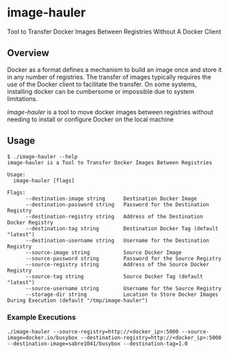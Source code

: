 image-hauler
===============

Tool to Transfer Docker Images Between Registries Without A Docker Client

## Overview

Docker as a format defines a mechanism to build an image once and store it in any number of registries. The transfer of images typically requires the use of the Docker client to facilitate the transfer. On some systems, installing docker can be cumbersome or impossible due to system limitations. 

*image-hauler* is a tool to move docker images between registries without needing to install or configure Docker on the local machine

## Usage

```
$ ./image-hauler --help
image-hauler is a Tool to Transfer Docker Images Between Registries

Usage:
  image-hauler [flags]

Flags:
      --destination-image string      Destination Docker Image
      --destination-password string   Password for the Destination Registry
      --destination-registry string   Address of the Destination Docker Registry
      --destination-tag string        Destination Docker Tag (default "latest")
      --destination-username string   Username for the Destination Registry
      --source-image string           Source Docker Image
      --source-password string        Password for the Source Registry
      --source-registry string        Address of the Source Docker Registry
      --source-tag string             Source Docker Tag (default "latest")
      --source-username string        Username for the Source Registry
      --storage-dir string            Location to Store Docker Images During Execution (default "/tmp/image-hauler")
```

### Example Executions

```
./image-hauler --source-registry=http://<docker_ip>:5000 --source-image=docker.io/busybox --destination-registry=http://<docker_ip>:5000 --destination-image=sabre1041/busybox --destination-tag=1.0
```